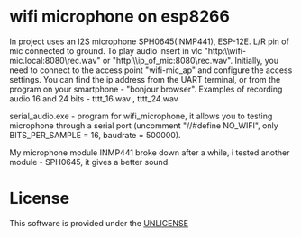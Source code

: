 # wifi microphone on esp8266

  In project uses an  I2S microphone SPH0645(INMP441), ESP-12E. L/R pin of mic connected to ground.
  To play audio insert in vlc  "http:\\\wifi-mic.local:8080\rec.wav"  or "http:\\\ip_of_mic:8080\rec.wav".
  Initially, you need to connect to the access point "wifi-mic_ap" and configure the access settings.
  You can find the ip address from the UART terminal, or from the program on your smartphone - "bonjour browser".
  Examples of recording audio 16 and 24 bits - tttt_16.wav , tttt_24.wav
  
  serial_audio.exe - program for wifi_microphone,  it allows you to testing  microphone through a serial port (uncomment  "//#define NO_WIFI", only BITS_PER_SAMPLE = 16, baudrate = 500000).
  
 My microphone module  INMP441 broke down after a while, i tested another module - SPH0645, it gives a better sound.


# License

  This software is provided under the  <a href="http://unlicense.org/" rel="nofollow">UNLICENSE</a>

